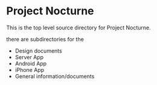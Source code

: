 Project Nocturne
================

This is the top level source directory for Project Nocturne.

there are subdirectories for the

 * Design documents
 * Server App
 * Android App
 * iPhone App
 * General information/documents
 
 
